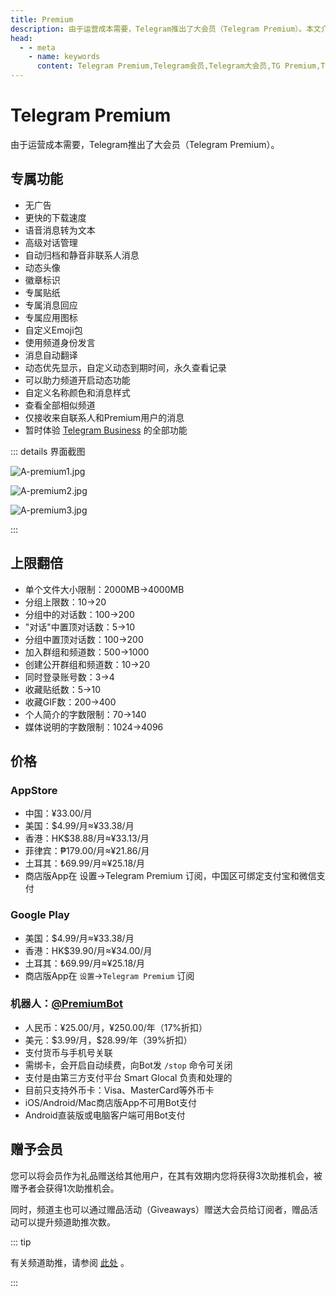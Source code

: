 ```yaml
---
title: Premium
description: 由于运营成本需要，Telegram推出了大会员（Telegram Premium）。本文介绍了Telegram大会员的专属功能，以及Telegram大会员开通方法和价格。访问TGwiki - Telegram知识库，了解更多Telegram使用技巧。
head:
  - - meta
    - name: keywords
      content: Telegram Premium,Telegram会员,Telegram大会员,TG Premium,TG会员,TG大会员,电报Premium,电报会员,电报大会员,TGwiki,Telegram知识库
---
```


# Telegram Premium

由于运营成本需要，Telegram推出了大会员（Telegram Premium）。

## 专属功能

- 无广告
- 更快的下载速度
- 语音消息转为文本
- 高级对话管理
- 自动归档和静音非联系人消息
- 动态头像
- 徽章标识
- 专属贴纸
- 专属消息回应
- 专属应用图标
- 自定义Emoji包
- 使用频道身份发言
- 消息自动翻译
- 动态优先显示，自定义动态到期时间，永久查看记录
- 可以助力频道开启动态功能
- 自定义名称颜色和消息样式
- 查看全部相似频道
- 仅接收来自联系人和Premium用户的消息
- 暂时体验 [Telegram Business](/tgwiki/business) 的全部功能

::: details 界面截图

![A-premium1.jpg](https://cdn.jsdelivr.net/gh/tgwiki/images/A/premium1.jpg)

![A-premium2.jpg](https://cdn.jsdelivr.net/gh/tgwiki/images/A/premium2.jpg)

![A-premium3.jpg](https://cdn.jsdelivr.net/gh/tgwiki/images/A/premium3.jpg)

:::

## 上限翻倍

- 单个文件大小限制：2000MB->4000MB
- 分组上限数：10->20
- 分组中的对话数：100->200
- "对话"中置顶对话数：5->10
- 分组中置顶对话数：100->200
- 加入群组和频道数：500->1000
- 创建公开群组和频道数：10->20
- 同时登录账号数：3->4
- 收藏贴纸数：5->10
- 收藏GIF数：200->400
- 个人简介的字数限制：70->140
- 媒体说明的字数限制：1024->4096

## 价格

### AppStore

- 中国：¥33.00/月
- 美国：$4.99/月≈¥33.38/月
- 香港：HK$38.88/月≈¥33.13/月
- 菲律宾：₱179.00/月≈¥21.86/月
- 土耳其：₺69.99/月≈¥25.18/月
- 商店版App在 设置->Telegram Premium 订阅，中国区可绑定支付宝和微信支付

### Google Play

- 美国：$4.99/月≈¥33.38/月
- 香港：HK$39.90/月≈¥34.00/月
- 土耳其：₺69.99/月≈¥25.18/月
- 商店版App在 `设置`->`Telegram Premium` 订阅

### 机器人：[@PremiumBot](https://t.me/PremiumBot)

- 人民币：¥25.00/月，¥250.00/年（17%折扣）
- 美元：\$3.99/月，\$28.99/年（39%折扣）
- 支付货币与手机号关联
- 需绑卡，会开启自动续费，向Bot发 ```/stop``` 命令可关闭
- 支付是由第三方支付平台 Smart Glocal 负责和处理的
- 目前只支持外币卡：Visa、MasterCard等外币卡
- iOS/Android/Mac商店版App不可用Bot支付
- Android直装版或电脑客户端可用Bot支付

## 赠予会员

您可以将会员作为礼品赠送给其他用户，在其有效期内您将获得3次助推机会，被赠予者会获得1次助推机会。

同时，频道主也可以通过赠品活动（Giveaways）赠送大会员给订阅者，赠品活动可以提升频道助推次数。

::: tip

有关频道助推，请参阅 [此处](/tgwiki/boost) 。

:::


